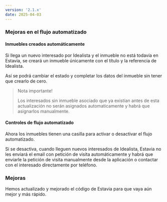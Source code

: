 ```yaml
---
version: '2.1.x'
date: 2025-04-03
---
```


### Mejoras en el flujo automatizado

#### Inmuebles creados automáticamente

Si llega un nuevo interesado por Idealista y el inmueble no está todavía en Estavia, se creará un inmueble únicamente con el título y la referencia de Idealista.

Así se podrá cambiar el estado y completar los datos del inmueble sin tener que crearlo de cero.

> Nota importante!
>
> Los interesados sin inmueble asociado que ya existían antes de esta actualización no serán asignados automaticamente y habrá que asignarlos manualmente.

#### Controles de flujo automatizado

Ahora los inmuebles tienen una casilla para activar o desactivar el flujo automatizado.

Si se desactiva, cuando lleguen nuevos interesados de Idealista, Estavia no les enviará el email con petición de visita automáticamente y habrá que enviarle la petición de visita manualmente desde la aplicación o contactar con el interesado directamente por teléfono.

### Mejoras

Hemos actualizado y mejorado el código de Estavia para que vaya aún mejor y más rápido.
